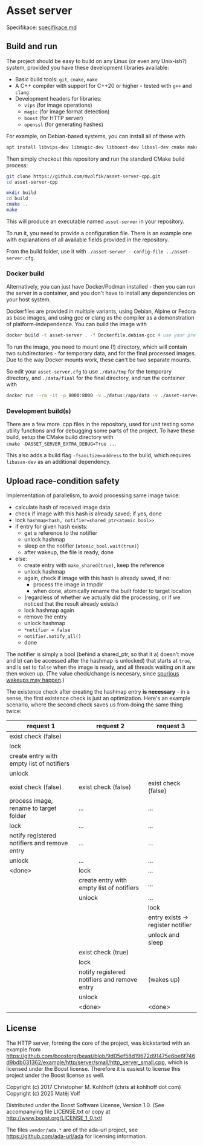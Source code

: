 # Asset server

Specifikace: [specifikace.md](specifikace.md)

## Build and run

The project should be easy to build on any Linux (or even any Unix-ish?) system, provided you have these development libraries available:

- Basic build tools: `git`, `cmake`, `make`
- A C++ compiler with support for C++20 or higher - tested with `g++` and `clang`
- Development headers for libraries:
  - `vips` (for image operations)
  - `magic` (for image format detection)
  - `boost` (for HTTP server)
  - `openssl` (for generating hashes)

For example, on Debian-based systems, you can install all of these with

```sh
apt install libvips-dev libmagic-dev libboost-dev libssl-dev cmake make git g++
```

Then simply checkout this repository and run the standard CMake build process:

```sh
git clone https://github.com/mvolfik/asset-server-cpp.git
cd asset-server-cpp

mkdir build
cd build
cmake ..
make
```

This will produce an executable named `asset-server` in your repository.

To run it, you need to provide a configuration file. There is an example one with explanations of all available fields provided in the repository.

From the build folder, use it with `./asset-server --config-file ../asset-server.cfg`.

### Docker build

Alternatively, you can just have Docker/Podman installed - then you can run the server in a container, and you don't have to install any dependencies on your host system.

Dockerfiles are provided in multiple variants, using Debian, Alpine or Fedora as base images, and using gcc or clang as the compiler as a demonstration of platform-independence. You can build the image with

```sh
docker build -t asset-server . -f Dockerfile.debian-gcc # use your preferred variant here
```

To run the image, you need to mount one (!) directory, which will contain two subdirectories - for temporary data, and for the final processed images. Due to the way Docker mounts work, these can't be two separate mounts.

So edit your `asset-server.cfg` to use `./data/tmp` for the temporary directory, and `./data/final` for the final directory, and run the container with

```sh
docker run --rm -it -p 8000:8000 -v ./datus:/app/data -v ./asset-server.cfg:/app/asset-server.cfg asset-server
```

### Development build(s)

There are a few more .cpp files in the repository, used for unit testing some utility functions and for debugging some parts of the project. To have these build, setup the CMake build directory with  
`cmake -DASSET_SERVER_EXTRA_DEBUG=True ..`.

This also adds a build flag `-fsanitize=address` to the build, which requires `libasan-dev` as an additional dependency.

## Upload race-condition safety

Implementation of parallelism, to avoid processing same image twice:

- calculate hash of received image data
- check if image with this hash is already saved; if yes, done
- lock `hashmap<hash, notifier=shared_ptr<atomic_bool>>`
- if entry for given hash exists:
  - get a reference to the notifier
  - unlock hashmap
  - sleep on the notifier (`atomic_bool.wait(true)`)
  - after wakeup, the file is ready, done
- else:
  - create entry with `make_shared(true)`, keep the reference
  - unlock hashmap
  - again, check if image with this hash is already saved, if no:
    - process the image in tmpdir
    - when done, atomically rename the built folder to target location
  - (regardless of whether we actually did the processing, or if we noticed that the result already exists:)
  - lock hashmap again
  - remove the entry
  - unlock hashmap
  - `*notifier = false`
  - `notifier.notify_all()`
  - done

The notifier is simply a bool (behind a shared_ptr, so that it a) doesn't move and b) can be accessed after the hashmap is unlocked) that starts at `true`, and is set to `false` when the image is ready, and all threads waiting on it are then woken up. (The value check/change is necesary, since [spurious wakeups may happen](https://en.cppreference.com/w/cpp/atomic/atomic/wait).)

The existence check after creating the hashmap entry **is necessary** - in a sense, the first existence check is just an optimization. Here's an example scenario, where the second check saves us from doing the same thing twice:

| request 1                                    | request 2                                    | request 3                         |
| -------------------------------------------- | -------------------------------------------- | --------------------------------- |
| exist check (false)                          |                                              |                                   |
| lock                                         |                                              |                                   |
| create entry with empty list of notifiers    |                                              |                                   |
| unlock                                       |                                              |                                   |
| exist check (false)                          | exist check (false)                          | exist check (false)               |
| process image, rename to target folder       | ...                                          | ...                               |
| lock                                         | ...                                          | ...                               |
| notify registered notifiers and remove entry | ...                                          | ...                               |
| unlock                                       | ...                                          | ...                               |
| \<done>                                      | lock                                         | ...                               |
|                                              | create entry with empty list of notifiers    | ...                               |
|                                              | unlock                                       | ...                               |
|                                              |                                              | lock                              |
|                                              |                                              | entry exists -> register notifier |
|                                              |                                              | unlock and sleep                  |
|                                              | exist check (true)                           |                                   |
|                                              | lock                                         |                                   |
|                                              | notify registered notifiers and remove entry | (wakes up)                        |
|                                              | unlock                                       |                                   |
|                                              | \<done>                                      | \<done>                           |

<!-- ## Testing

`curl -i 'http://0.0.0.0:8000/api/upload?filename=any_filename_that_you_choose_suffix_doesnt_matter.png' -X POST --data-binary @$HOME/Pictures/image.jpeg`
`sha256sum (find data -type f) | sort -k3,3 -k4n -t/`
--- -->

## License

The HTTP server, forming the core of the project, was kickstarted with an example from https://github.com/boostorg/beast/blob/9d05ef58d19672d91475e6be6f746d9bdb031362/example/http/server/small/http_server_small.cpp, which is licensed under the Boost license. Therefore it is easiest to license this project under the Boost license as well.

Copyright (c) 2017 Christopher M. Kohlhoff (chris at kohlhoff dot com)
Copyright (c) 2025 Matěj Volf

Distributed under the Boost Software License, Version 1.0. (See accompanying file LICENSE.txt or copy at http://www.boost.org/LICENSE_1_0.txt)

The files `vendor/ada.*` are of the ada-url project, see https://github.com/ada-url/ada for licensing information.
